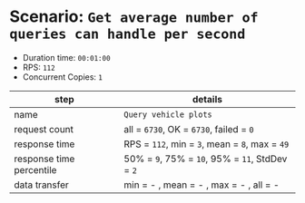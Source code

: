 # Scenario: `Get average number of queries can handle per second`

- Duration time: `00:01:00`
- RPS: `112`
- Concurrent Copies: `1`

| __step__                 | __details__                                     |
|--------------------------|-------------------------------------------------|
| name                     | `Query vehicle plots`                           |
| request count            | all = `6730`, OK = `6730`, failed = `0`         |
| response time            | RPS = `112`, min = `3`, mean = `8`, max = `49`  |
| response time percentile | 50% = `9`, 75% = `10`, 95% = `11`, StdDev = `2` |
| data transfer            | min = - , mean = - , max = - , all = -          |